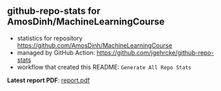 ## github-repo-stats for AmosDinh/MachineLearningCourse

- statistics for repository https://github.com/AmosDinh/MachineLearningCourse
- managed by GitHub Action: https://github.com/jgehrcke/github-repo-stats
- workflow that created this README: `Generate All Repo Stats`

**Latest report PDF**: [report.pdf](https://github.com/AmosDinh/repo-stats/raw/github-repo-stats/AmosDinh/MachineLearningCourse/latest-report/report.pdf)

